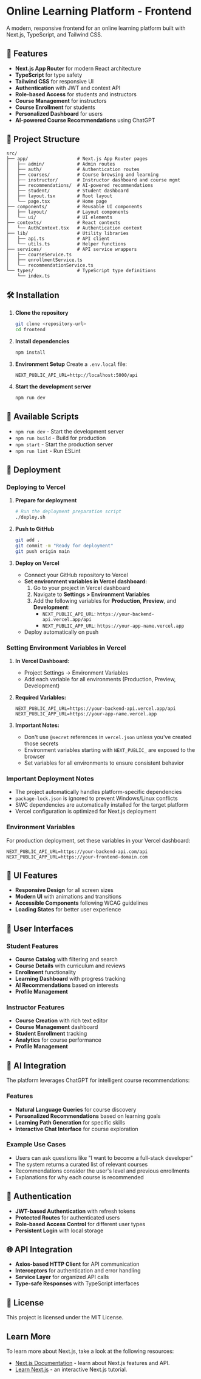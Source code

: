 # Online Learning Platform - Frontend

A modern, responsive frontend for an online learning platform built with Next.js, TypeScript, and Tailwind CSS.

## 🚀 Features

- **Next.js App Router** for modern React architecture
- **TypeScript** for type safety
- **Tailwind CSS** for responsive UI
- **Authentication** with JWT and context API
- **Role-based Access** for students and instructors
- **Course Management** for instructors
- **Course Enrollment** for students
- **Personalized Dashboard** for users
- **AI-powered Course Recommendations** using ChatGPT

## 📁 Project Structure

```
src/
├── app/                  # Next.js App Router pages
│   ├── admin/            # Admin routes
│   ├── auth/             # Authentication routes
│   ├── courses/          # Course browsing and learning
│   ├── instructor/       # Instructor dashboard and course mgmt
│   ├── recommendations/  # AI-powered recommendations
│   ├── student/          # Student dashboard
│   ├── layout.tsx        # Root layout
│   └── page.tsx          # Home page
├── components/           # Reusable UI components
│   ├── layout/           # Layout components
│   └── ui/               # UI elements
├── contexts/             # React contexts
│   └── AuthContext.tsx   # Authentication context
├── lib/                  # Utility libraries
│   ├── api.ts            # API client
│   └── utils.ts          # Helper functions
├── services/             # API service wrappers
│   ├── courseService.ts
│   ├── enrollmentService.ts
│   └── recommendationService.ts
└── types/                # TypeScript type definitions
    └── index.ts
```

## 🛠️ Installation

1. **Clone the repository**
   ```bash
   git clone <repository-url>
   cd frontend
   ```

2. **Install dependencies**
   ```bash
   npm install
   ```

3. **Environment Setup**
   Create a `.env.local` file:
   ```env
   NEXT_PUBLIC_API_URL=http://localhost:5000/api
   ```

4. **Start the development server**
   ```bash
   npm run dev
   ```

## 🔧 Available Scripts

- `npm run dev` - Start the development server
- `npm run build` - Build for production
- `npm start` - Start the production server
- `npm run lint` - Run ESLint

## 🚀 Deployment

### Deploying to Vercel

1. **Prepare for deployment**
   ```bash
   # Run the deployment preparation script
   ./deploy.sh
   ```

2. **Push to GitHub**
   ```bash
   git add .
   git commit -m "Ready for deployment"
   git push origin main
   ```

3. **Deploy on Vercel**
   - Connect your GitHub repository to Vercel
   - **Set environment variables in Vercel dashboard:**
     1. Go to your project in Vercel dashboard
     2. Navigate to **Settings > Environment Variables**
     3. Add the following variables for **Production**, **Preview**, and **Development**:
        - `NEXT_PUBLIC_API_URL`: `https://your-backend-api.vercel.app/api`
        - `NEXT_PUBLIC_APP_URL`: `https://your-app-name.vercel.app`
   - Deploy automatically on push

### Setting Environment Variables in Vercel

1. **In Vercel Dashboard:**
   - Project Settings → Environment Variables
   - Add each variable for all environments (Production, Preview, Development)

2. **Required Variables:**
   ```
   NEXT_PUBLIC_API_URL=https://your-backend-api.vercel.app/api
   NEXT_PUBLIC_APP_URL=https://your-app-name.vercel.app
   ```

3. **Important Notes:**
   - Don't use `@secret` references in `vercel.json` unless you've created those secrets
   - Environment variables starting with `NEXT_PUBLIC_` are exposed to the browser
   - Set variables for all environments to ensure consistent behavior

### Important Deployment Notes

- The project automatically handles platform-specific dependencies
- `package-lock.json` is ignored to prevent Windows/Linux conflicts
- SWC dependencies are automatically installed for the target platform
- Vercel configuration is optimized for Next.js deployment

### Environment Variables

For production deployment, set these variables in your Vercel dashboard:

```env
NEXT_PUBLIC_API_URL=https://your-backend-api.com/api
NEXT_PUBLIC_APP_URL=https://your-frontend-domain.com
```

## 🎨 UI Features

- **Responsive Design** for all screen sizes
- **Modern UI** with animations and transitions
- **Accessible Components** following WCAG guidelines
- **Loading States** for better user experience

## 📱 User Interfaces

### Student Features
- **Course Catalog** with filtering and search
- **Course Details** with curriculum and reviews
- **Enrollment** functionality
- **Learning Dashboard** with progress tracking
- **AI Recommendations** based on interests
- **Profile Management**

### Instructor Features
- **Course Creation** with rich text editor
- **Course Management** dashboard
- **Student Enrollment** tracking
- **Analytics** for course performance
- **Profile Management**

## 🤖 AI Integration

The platform leverages ChatGPT for intelligent course recommendations:

### Features
- **Natural Language Queries** for course discovery
- **Personalized Recommendations** based on learning goals
- **Learning Path Generation** for specific skills
- **Interactive Chat Interface** for course exploration

### Example Use Cases
- Users can ask questions like "I want to become a full-stack developer"
- The system returns a curated list of relevant courses
- Recommendations consider the user's level and previous enrollments
- Explanations for why each course is recommended

## 🔐 Authentication

- **JWT-based Authentication** with refresh tokens
- **Protected Routes** for authenticated users
- **Role-based Access Control** for different user types
- **Persistent Login** with local storage

## 🌐 API Integration

- **Axios-based HTTP Client** for API communication
- **Interceptors** for authentication and error handling
- **Service Layer** for organized API calls
- **Type-safe Responses** with TypeScript interfaces

## 📄 License

This project is licensed under the MIT License.

## Learn More

To learn more about Next.js, take a look at the following resources:

- [Next.js Documentation](https://nextjs.org/docs) - learn about Next.js features and API.
- [Learn Next.js](https://nextjs.org/learn) - an interactive Next.js tutorial.
